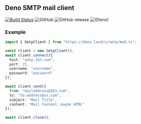 ## Deno SMTP mail client

[![Build Status](https://www.travis-ci.org/manyuanrong/deno-smtp.svg?branch=master)](https://www.travis-ci.org/manyuanrong/deno-smtp)
![GitHub](https://img.shields.io/github/license/manyuanrong/deno-smtp.svg)
![GitHub release](https://img.shields.io/github/release/manyuanrong/deno-smtp.svg)
![(Deno)](https://img.shields.io/badge/deno-0.12.0-green.svg)

### Example

```ts
import { SmtpClient } from "https://deno.land/x/smtp/mod.ts";

const client = new SmtpClient();
await client.connect({
  host: "smtp.163.com",
  port: 25,
  username: "username",
  password: "password"
});

await client.send({
  from: "mailaddress@163.com",
  to: "to-address@xx.com",
  subject: "Mail Title",
  content: "Mail Content，maybe HTML"
});

await client.close();
```
